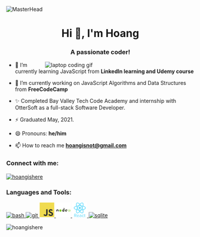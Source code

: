 

![MasterHead](https://i.pinimg.com/originals/b2/b0/2f/b2b02f3b94075334edb07f8e6f8c0d11.gif)

<h1 align="center">Hi 👋, I'm Hoang</h1>
<h3 align="center">A passionate coder!</h3>

<img align="right" alt="laptop coding gif" width="400" src="https://cdn.dribbble.com/users/330915/screenshots/3587000/10_coding_dribbble.gif">


- 🌱 I’m currently learning JavaScript from **LinkedIn learning and Udemy course**
- 🔭 I’m currently working on JavaScript Algorithms and Data Structures from **FreeCodeCamp**
- ✨ Completed Bay Valley Tech Code Academy and internship with OtterSoft as a full-stack Software Developer. 
- ⚡ Graduated May, 2021.
- 😄 Pronouns: **he/him**

- 📫 How to reach me **hoangisnot@gmail.com**

<h3 align="left">Connect with me:</h3>
<p align="left">
<a href="https://linkedin.com/in/hoangishere" target="blank"><img align="center" src="https://raw.githubusercontent.com/rahuldkjain/github-profile-readme-generator/master/src/images/icons/Social/linked-in-alt.svg" alt="hoangishere" height="30" width="40" /></a>
</p>

<h3 align="left">Languages and Tools:</h3>
<p align="left"> <a href="https://www.gnu.org/software/bash/" target="_blank" rel="noreferrer"> <img src="https://www.vectorlogo.zone/logos/gnu_bash/gnu_bash-icon.svg" alt="bash" width="40" height="40"/> </a> <a href="https://git-scm.com/" target="_blank" rel="noreferrer"> <img src="https://www.vectorlogo.zone/logos/git-scm/git-scm-icon.svg" alt="git" width="40" height="40"/> </a> <a href="https://developer.mozilla.org/en-US/docs/Web/JavaScript" target="_blank" rel="noreferrer"> <img src="https://raw.githubusercontent.com/devicons/devicon/master/icons/javascript/javascript-original.svg" alt="javascript" width="40" height="40"/> </a> <a href="https://nodejs.org" target="_blank" rel="noreferrer"> <img src="https://raw.githubusercontent.com/devicons/devicon/master/icons/nodejs/nodejs-original-wordmark.svg" alt="nodejs" width="40" height="40"/> </a> <a href="https://reactjs.org/" target="_blank" rel="noreferrer"> <img src="https://raw.githubusercontent.com/devicons/devicon/master/icons/react/react-original-wordmark.svg" alt="react" width="40" height="40"/> </a> <a href="https://www.sqlite.org/" target="_blank" rel="noreferrer"> <img src="https://www.vectorlogo.zone/logos/sqlite/sqlite-icon.svg" alt="sqlite" width="40" height="40"/> </a> </p>

<p><img align="center" src="https://github-readme-streak-stats.herokuapp.com/?user=hoangishere&" alt="hoangishere" /></p>
